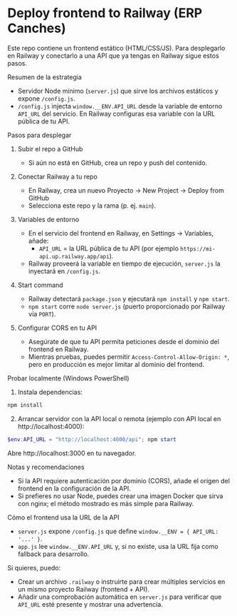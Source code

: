 # Deploy frontend to Railway (ERP Canches)

Este repo contiene un frontend estático (HTML/CSS/JS). Para desplegarlo en Railway y conectarlo a una API que ya tengas en Railway sigue estos pasos.

Resumen de la estrategia
- Servidor Node mínimo (`server.js`) que sirve los archivos estáticos y expone `/config.js`.
- `/config.js` injecta `window.__ENV.API_URL` desde la variable de entorno `API_URL` del servicio. En Railway configuras esa variable con la URL pública de tu API.

Pasos para desplegar

1) Subir el repo a GitHub
   - Si aún no está en GitHub, crea un repo y push del contenido.

2) Conectar Railway a tu repo
   - En Railway, crea un nuevo Proyecto → New Project → Deploy from GitHub
   - Selecciona este repo y la rama (p. ej. `main`).

3) Variables de entorno
   - En el servicio del frontend en Railway, en Settings → Variables, añade:
     - `API_URL` = la URL pública de tu API (por ejemplo `https://mi-api.up.railway.app/api`).
   - Railway proveerá la variable en tiempo de ejecución, `server.js` la inyectará en `/config.js`.

4) Start command
   - Railway detectará `package.json` y ejecutará `npm install` y `npm start`.
   - `npm start` corre `node server.js` (puerto proporcionado por Railway vía `PORT`).

5) Configurar CORS en tu API
   - Asegúrate de que tu API permita peticiones desde el dominio del frontend en Railway.
   - Mientras pruebas, puedes permitir `Access-Control-Allow-Origin: *`, pero en producción es mejor limitar al dominio del frontend.

Probar localmente (Windows PowerShell)

1) Instala dependencias:

```powershell
npm install
```

2) Arrancar servidor con la API local o remota (ejemplo con API local en http://localhost:4000):

```powershell
$env:API_URL = "http://localhost:4000/api"; npm start
```

Abre http://localhost:3000 en tu navegador.

Notas y recomendaciones
- Si la API requiere autenticación por dominio (CORS), añade el origen del frontend en la configuración de la API.
- Si prefieres no usar Node, puedes crear una imagen Docker que sirva con nginx; el método mostrado es más simple para Railway.

Cómo el frontend usa la URL de la API
- `server.js` expone `/config.js` que define `window.__ENV = { API_URL: '...' }`.
- `app.js` lee `window.__ENV.API_URL` y, si no existe, usa la URL fija como fallback para desarrollo.

Si quieres, puedo:
- Crear un archivo `.railway` o instruirte para crear múltiples servicios en un mismo proyecto Railway (frontend + API).
- Añadir una comprobación automática en `server.js` para verificar que `API_URL` esté presente y mostrar una advertencia.
